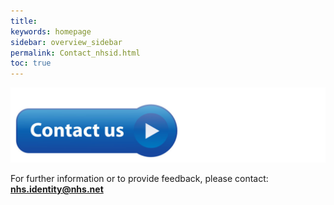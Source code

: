 ```yaml
---
title: 
keywords: homepage
sidebar: overview_sidebar
permalink: Contact_nhsid.html
toc: true
---
```

![Contact NHS Identity Team](images/Contact_us.png)

For further information or to provide feedback, please contact: <span style="color:blue">**nhs.identity@nhs.net**</span> 
